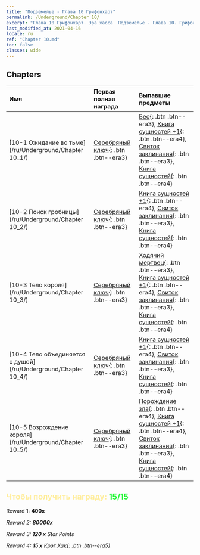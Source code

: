 ```yaml
---
title: "Подземелье - Глава 10 Грифонхарт"
permalink: /Underground/Chapter 10/
excerpt: "Глава 10 Грифонхарт. Эра хаоса  Подземелье - Глава 10. Грифонхарт"
last_modified_at: 2021-04-16
locale: ru
ref: "Chapter 10.md"
toc: false
classes: wide
---
```


## Chapters

  | Имя |  Первая полная награда | Выпавшие предметы |
  |:------------|:------------|:------------| 
  | [10-1 Ожидание во тьме](/ru/Underground/Chapter 10_1/) | [Серебряный ключ](/ru/Items/con_693/){: .btn .btn--era3} | [Бес](/ru/Items/unt_226/){: .btn .btn--era3}, [Книга сущностей +1](/ru/Items/mat_46/){: .btn .btn--era4}, [Свиток заклинания](/ru/Items/con_694/){: .btn .btn--era3}, [Книга сущностей](/ru/Items/mat_39/){: .btn .btn--era4} |
  | [10-2 Поиск гробницы](/ru/Underground/Chapter 10_2/) | [Серебряный ключ](/ru/Items/con_693/){: .btn .btn--era3} | [Книга сущностей +1](/ru/Items/mat_46/){: .btn .btn--era4}, [Свиток заклинания](/ru/Items/con_694/){: .btn .btn--era3}, [Книга сущностей](/ru/Items/mat_39/){: .btn .btn--era4} |
  | [10-3 Тело короля](/ru/Underground/Chapter 10_3/) | [Серебряный ключ](/ru/Items/con_693/){: .btn .btn--era3} | [Ходячий мертвец](/ru/Items/unt_209/){: .btn .btn--era3}, [Книга сущностей +1](/ru/Items/mat_46/){: .btn .btn--era4}, [Свиток заклинания](/ru/Items/con_694/){: .btn .btn--era3}, [Книга сущностей](/ru/Items/mat_39/){: .btn .btn--era4} |
  | [10-4 Тело объединяется с душой](/ru/Underground/Chapter 10_4/) | [Серебряный ключ](/ru/Items/con_693/){: .btn .btn--era3} | [Книга сущностей +1](/ru/Items/mat_46/){: .btn .btn--era4}, [Свиток заклинания](/ru/Items/con_694/){: .btn .btn--era3}, [Книга сущностей](/ru/Items/mat_39/){: .btn .btn--era4} |
  | [10-5 Возрождение короля](/ru/Underground/Chapter 10_5/) | [Серебряный ключ](/ru/Items/con_693/){: .btn .btn--era3} | [Порождение зла](/ru/Items/unt_230/){: .btn .btn--era4}, [Книга сущностей +1](/ru/Items/mat_46/){: .btn .btn--era4}, [Свиток заклинания](/ru/Items/con_694/){: .btn .btn--era3}, [Книга сущностей](/ru/Items/mat_39/){: .btn .btn--era4} |


## <span style="color: #ffeea0">Чтобы получить награду: </span><span style="color: #27f73a">15/15</span>

 Reward 1:  **400x** <i class="fas fa-gem"/>

 Reward 2:  **80000x** <i class="fas fa-coins"/>

 Reward 3: **120 x** Star Points

 Reward 4: **15 x** [Крэг Хак](/ru/Items/her_375/){: .btn .btn--era5}

